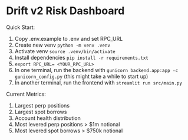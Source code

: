 # Drift v2 Risk Dashboard


Quick Start:
1. Copy .env.example to .env and set RPC_URL
2. Create new venv `python -m venv .venv`
3. Activate venv `source .venv/bin/activate`
4. Install dependencies `pip install -r requirements.txt`
5. `export RPC_URL= <YOUR_RPC_URL>`
6. In one terminal, run the backend with `gunicorn backend.app:app -c gunicorn_config.py` (this might take a while to start up)
7. In another terminal, run the frontend with `streamlit run src/main.py`

Current Metrics:
1. Largest perp positions
2. Largest spot borrows
3. Account health distribution
4. Most levered perp positions > $1m notional
5. Most levered spot borrows > $750k notional
